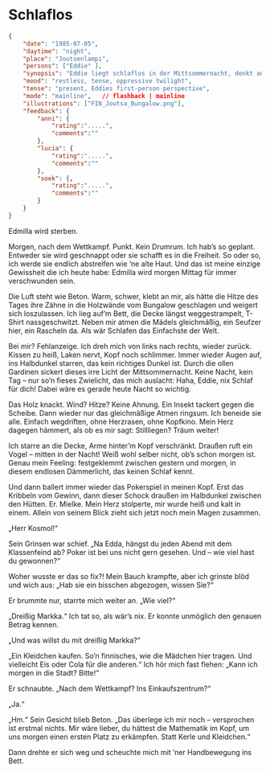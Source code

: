 # Schlaflos

```json
{
    "date": "1985-07-05",
    "daytime": "night",
    "place": "Joutsenlampi",
    "persons": ["Eddie" ],
    "synopsis": "Eddie liegt schlaflos in der Mittsommernacht, denkt an Mielkes bedrohliche Worte nach dem Pokerspiel und fühlt sich zerrissen zwischen Angst und Trotz.",
    "mood": "restless, tense, oppressive twilight",
    "tense": "present, Eddies first-person perspective",
    "mode": "mainline",   // flashback | mainline
    "illustrations": ["FIN_Joutsa_Bungalow.png"],
    "feedback": {
        "anni": {
            "rating":".....",
            "comments":""
        },
        "lucia": {
            "rating":".....",
            "comments":""
        },
        "soek": {‚
            "rating":".....",
            "comments":""
        }
    }
}
```

Edmilla wird sterben.

Morgen, nach dem Wettkampf. Punkt. Kein Drumrum. Ich hab’s so geplant.
Entweder sie wird geschnappt oder sie schafft es in die Freiheit. So oder so, ich werde sie endlich abstreifen wie ’ne alte Haut. Und das ist meine einzige Gewissheit die ich heute habe: Edmilla wird morgen Mittag für immer verschwunden sein.

Die Luft steht wie Beton. Warm, schwer, klebt an mir, als hätte die Hitze des Tages ihre Zähne in die Holzwände vom Bungalow geschlagen und weigert sich loszulassen. Ich lieg auf’m Bett, die Decke längst weggestrampelt, T-Shirt nassgeschwitzt. Neben mir atmen die Mädels gleichmäßig, ein Seufzer hier, ein Rascheln da. Als wär Schlafen das Einfachste der Welt.

Bei mir? Fehlanzeige. Ich dreh mich von links nach rechts, wieder zurück. Kissen zu heiß, Laken nervt, Kopf noch schlimmer. Immer wieder Augen auf, ins Halbdunkel starren, das kein richtiges Dunkel ist. Durch die ollen Gardinen sickert dieses irre Licht der Mittsommernacht. Keine Nacht, kein Tag – nur so’n fieses Zwielicht, das mich auslacht: Haha, Eddie, nix Schlaf für dich! Dabei wäre es gerade heute Nacht so wichtig.

Das Holz knackt. Wind? Hitze? Keine Ahnung. Ein Insekt tackert gegen die Scheibe. Dann wieder nur das gleichmäßige Atmen ringsum. Ich beneide sie alle. Einfach wegdriften, ohne Herzrasen, ohne Kopfkino. Mein Herz dagegen hämmert, als ob es mir sagt: Stillliegen? Träum weiter!

Ich starre an die Decke, Arme hinter’m Kopf verschränkt. Draußen ruft ein Vogel – mitten in der Nacht! Weiß wohl selber nicht, ob’s schon morgen ist. Genau mein Feeling: festgeklemmt zwischen gestern und morgen, in diesem endlosen Dämmerlicht, das keinen Schlaf kennt.

Und dann ballert immer wieder das Pokerspiel in meinen Kopf. Erst das Kribbeln vom Gewinn, dann dieser Schock draußen im Halbdunkel zwischen den Hütten. Er. Mielke. Mein Herz stolperte, mir wurde heiß und kalt in einem. Allein von seinem Blick zieht sich jetzt noch mein Magen zusammen.

„Herr Kosmol!“

Sein Grinsen war schief. „Na Edda, hängst du jeden Abend mit dem Klassenfeind ab? Poker ist bei uns nicht gern gesehen. Und – wie viel hast du gewonnen?“

Woher wusste er das so fix?! Mein Bauch krampfte, aber ich grinste blöd und wich aus: „Hab sie ein bisschen abgezogen, wissen Sie?“

Er brummte nur, starrte mich weiter an. „Wie viel?“

„Dreißig Markka.“ Ich tat so, als wär’s nix. Er konnte unmöglich den genauen Betrag kennen.

„Und was willst du mit dreißig Markka?“

„Ein Kleidchen kaufen. So’n finnisches, wie die Mädchen hier tragen. Und vielleicht Eis oder Cola für die anderen.“ Ich hör mich fast flehen: „Kann ich morgen in die Stadt? Bitte!“

Er schnaubte. „Nach dem Wettkampf? Ins Einkaufszentrum?“

„Ja.“

„Hm.“ Sein Gesicht blieb Beton. „Das überlege ich mir noch – versprochen ist erstmal nichts. Mir wäre lieber, du hättest die Mathematik im Kopf, um uns morgen einen ersten Platz zu erkämpfen. Statt Kerle und Kleidchen.“

Dann drehte er sich weg und scheuchte mich mit ’ner Handbewegung ins Bett.
